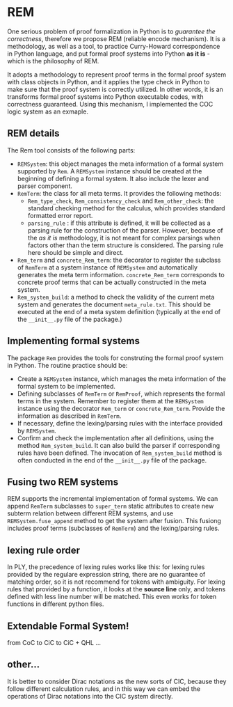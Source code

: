 # REM

One serious problem of proof formalization in Python is to *guarantee the correctness*, therefore we propose REM (reliable encode mechanism). It is a methodology, as well as a tool, to practice Curry-Howard correspondence in Python language, and put formal proof systems into Python **as it is** - which is the philosophy of REM. 

It adopts a methodology to represent proof terms in the formal proof system with class objects in Python, and it applies the type check in Python to make sure that the proof system is correctly utilized. In other words, it is an transforms formal proof systems into Python executable codes, with correctness guaranteed. Using this mechanism, I implemented the COC logic system as an exmaple.


## REM details

The Rem tool consists of the following parts:

- `REMSystem`: this object manages the meta information of a formal system supported by `Rem`. A `REMSystem` instance should be created at the beginning of defining a formal system. It also include the lexer and parser component.
- `RemTerm`: the class for all meta terms. It provides the following methods:
  - `Rem_type_check`, `Rem_consistency_check` and `Rem_other_check`: the standard checking method for the calculus, which provides standard formatted error report.
  - `parsing_rule` : if this attribute is defined, it will be collected as a parsing rule for the construction of the parser. However, because of the _as it is_ methodology, it is not meant for complex parsings when factors other than the term structure is considered. The parsing rule here should be simple and direct.
- `Rem_term` and `concrete_Rem_term`: the decorator to register the subclass of `RemTerm` at a system instance of `REMSystem` and automatically generates the meta term information. `concrete_Rem_term` corresponds to concrete proof terms that can be actually constructed in the meta system.
- `Rem_system_build`: a method to check the validity of the current meta system and generates the document `meta_rule.txt`. This should be executed at the end of a meta system definition (typically at the end of the `__init__.py` file of the package.)

## Implementing formal systems

The package `Rem` provides the tools for construting the formal proof system in Python. The routine practice should be:


- Create a `REMSystem` instance, which manages the meta information of the formal system to be implemented.
- Defining subclasses of `RemTerm` or `RemProof`, which represents the formal terms in the system. Remember to register them at the `REMSystem` instance using the decorator `Rem_term` or `concrete_Rem_term`. Provide the information as described in `RemTerm`.
- If necessary, define the lexing/parsing rules with the interface provided by `REMSystem`.
- Confirm and check the implementation after all definitions, using the method `Rem_system_build`. It can also build the parser if corresponding rules have been defined. The invocation of `Rem_system_build` method is often conducted in the end of the `__init__.py` file of the package.

## Fusing two REM systems
REM supports the incremental implementation of formal systems. We can append `RemTerm` subclasses to `super_term` static attributes to create new subterm relation between different REM systems, and use `REMSystem.fuse_append` method to get the system after fusion. This fusiong includes proof terms (subclasses of `RemTerm`) and the lexing/parsing rules.

## lexing rule order
In PLY, the precedence of lexing rules works like this: for lexing rules provided by the regulare expression string, there are no guarantee of matching order, so it is not recommend for tokens with ambiguity. For lexing rules that provided by a function, it looks at the **source line** only, and tokens defined with less line number will be matched. This even works for token functions in different python files.


## Extendable Formal System!
from CoC to CiC to CiC + QHL ...


## other...

It is better to consider Dirac notations as the new sorts of CIC, because they follow different calculation rules, and in this way we can embed the operations of Dirac notations into the CIC system directly.
